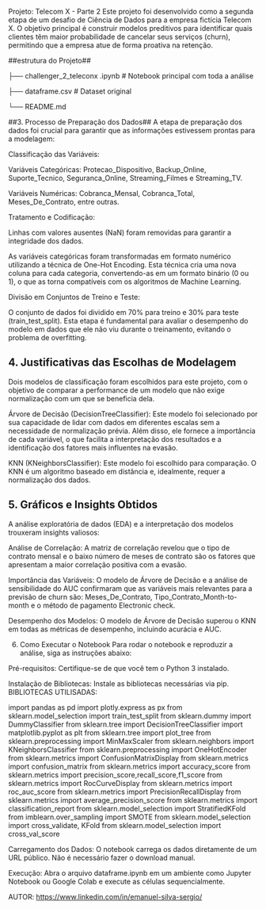 Projeto: Telecom X - Parte 2
Este projeto foi desenvolvido como a segunda etapa de um desafio de Ciência de Dados para a empresa fictícia Telecom X. O objetivo principal 
é construir modelos preditivos para identificar quais clientes têm maior probabilidade de cancelar seus serviços (churn), permitindo que a empresa atue de forma proativa na retenção.


##estrutura do Projeto##

├── challenger_2_teleconx .ipynb   # Notebook principal com toda a análise

├── dataframe.csv                  # Dataset original

└── README.md  

##3. Processo de Preparação dos Dados##
A etapa de preparação dos dados foi crucial para garantir que as informações estivessem prontas para a modelagem:

Classificação das Variáveis:

Variáveis Categóricas: Protecao_Dispositivo, Backup_Online, Suporte_Tecnico, Seguranca_Online, Streaming_Filmes e Streaming_TV.

Variáveis Numéricas: Cobranca_Mensal, Cobranca_Total, Meses_De_Contrato, entre outras.

Tratamento e Codificação:

Linhas com valores ausentes (NaN) foram removidas para garantir a integridade dos dados.

As variáveis categóricas foram transformadas em formato numérico utilizando a técnica de One-Hot Encoding.
Esta técnica cria uma nova coluna para cada categoria, convertendo-as em um formato binário (0 ou 1), o que as torna compatíveis com os algoritmos de Machine Learning.

Divisão em Conjuntos de Treino e Teste:

O conjunto de dados foi dividido em 70% para treino e 30% para teste (train_test_split). 
Esta etapa é fundamental para avaliar o desempenho do modelo em dados que ele não viu durante o treinamento, evitando o problema de overfitting.


## 4. Justificativas das Escolhas de Modelagem ##

Dois modelos de classificação foram escolhidos para este projeto, com o objetivo de comparar a performance de um modelo que não exige normalização com um que se beneficia dela.

Árvore de Decisão (DecisionTreeClassifier): Este modelo foi selecionado por sua capacidade de lidar com dados em diferentes escalas sem a necessidade de normalização prévia. 
Além disso, ele fornece a importância de cada variável, o que facilita a interpretação dos resultados e a identificação dos fatores mais influentes na evasão.

KNN (KNeighborsClassifier): Este modelo foi escolhido para comparação. O KNN é um algoritmo baseado em distância e, idealmente, requer a normalização dos dados. 


## 5. Gráficos e Insights Obtidos ##
A análise exploratória de dados (EDA) e a interpretação dos modelos trouxeram insights valiosos:

Análise de Correlação: A matriz de correlação revelou que o tipo de contrato mensal e o baixo número de meses de contrato são os 
fatores que apresentam a maior correlação positiva com a evasão.

Importância das Variáveis: O modelo de Árvore de Decisão e a análise de sensibilidade do AUC confirmaram que as variáveis mais 
relevantes para a previsão de churn são: Meses_De_Contrato, Tipo_Contrato_Month-to-month e o método de pagamento Electronic check.

Desempenho dos Modelos: O modelo de Árvore de Decisão superou o KNN em todas as métricas de desempenho, incluindo acurácia e AUC.

6. Como Executar o Notebook
Para rodar o notebook e reproduzir a análise, siga as instruções abaixo:

Pré-requisitos: Certifique-se de que você tem o Python 3 instalado.

Instalação de Bibliotecas: Instale as bibliotecas necessárias via pip.
BIBLIOTECAS UTILISADAS:

import pandas as pd
import plotly.express as px
from sklearn.model_selection import train_test_split
from sklearn.dummy import DummyClassifier
from sklearn.tree import DecisionTreeClassifier
import matplotlib.pyplot as plt
from sklearn.tree import plot_tree
from sklearn.preprocessing import MinMaxScaler
from sklearn.neighbors import KNeighborsClassifier
from sklearn.preprocessing import OneHotEncoder
from sklearn.metrics import ConfusionMatrixDisplay
from sklearn.metrics import confusion_matrix
from sklearn.metrics import accuracy_score
from sklearn.metrics import precision_score,recall_score,f1_score
from sklearn.metrics import RocCurveDisplay
from sklearn.metrics import roc_auc_score
from sklearn.metrics import PrecisionRecallDisplay
from sklearn.metrics import average_precision_score
from sklearn.metrics import classification_report
from sklearn.model_selection import StratifiedKFold
from imblearn.over_sampling import SMOTE
from sklearn.model_selection import cross_validate, KFold
from sklearn.model_selection import cross_val_score

Carregamento dos Dados: O notebook carrega os dados diretamente de um URL público. Não é necessário fazer o download manual.

Execução: Abra o arquivo dataframe.ipynb em um ambiente como Jupyter Notebook ou Google Colab e execute as células sequencialmente.


AUTOR:
https://www.linkedin.com/in/emanuel-silva-sergio/

